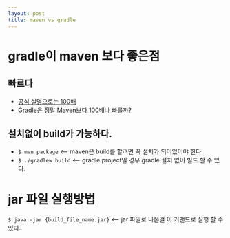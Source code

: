 ```yaml
---
layout: post
title: maven vs gradle
---
```


# gradle이 maven 보다 좋은점

## 빠르다 
- [공식 설명으로는 100배](https://docs.gradle.org/current/userguide/tutorial_java_projects.html)
- [Gradle은 정말 Maven보다 100배나 빠를까?
](https://www.holaxprogramming.com/2017/07/04/devops-gradle-is-faster-than-maven/)

## 설치없이 build가 가능하다.
- `$ mvn package` <-- maven은 build를 할려면 꼭 설치가 되어있어야 한다.
- `$ ./gradlew build` <-- gradle project일 경우 gradle 설치 없이 빌드 할 수 있다.

# jar 파일 실행방법
`$ java -jar {build_file_name.jar}` <-- jar 파일로 나온걸 이 커맨드로 실행 할 수 있다. 